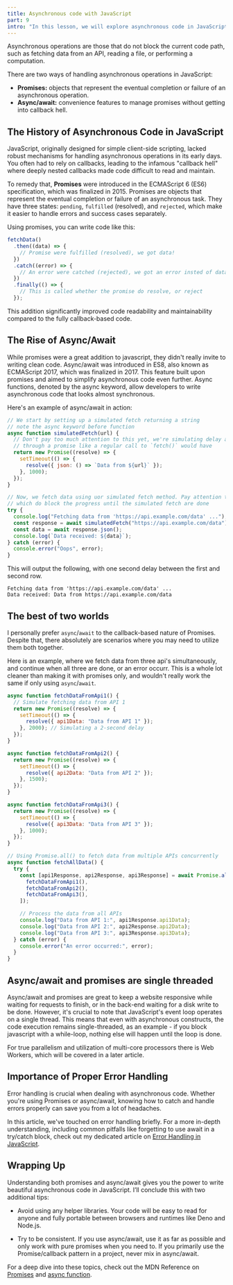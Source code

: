```yaml
---
title: Asynchronous code with JavaScript
part: 9
intro: "In this lesson, we will explore asynchronous code in JavaScript, learn what promises is, and how they relate to async/await."
---
```


Asynchronous operations are those that do not block the current code path, such
as fetching data from an API, reading a file, or performing a computation.

There are two ways of handling asynchronous operations in JavaScript:

- **Promises:** objects that represent the eventual completion or failure of an
  asynchronous operation.
- **Async/await:** convenience features to manage promises without getting into
  callback hell.

## The History of Asynchronous Code in JavaScript

JavaScript, originally designed for simple client-side scripting, lacked robust
mechanisms for handling asynchronous operations in its early days. You often had
to rely on callbacks, leading to the infamous "callback hell" where deeply
nested callbacks made code difficult to read and maintain.

To remedy that, **Promises** were introduced in the ECMAScript 6 (ES6)
specification, which was finalized in 2015. Promises are objects that represent
the eventual completion or failure of an asynchronous task. They have three
states: `pending`, `fulfilled` (resolved), and `rejected`, which make it easier
to handle errors and success cases separately.

Using promises, you can write code like this:

```javascript
fetchData()
  .then((data) => {
    // Promise were fulfilled (resolved), we got data!
  })
  .catch((error) => {
    // An error were catched (rejected), we got an error insted of data.
  })
  .finally(() => {
    // This is called whether the promise do resolve, or reject
  });
```

This addition significantly improved code readability and maintainability
compared to the fully callback-based code.

## The Rise of Async/Await

While promises were a great addition to javascript, they didn't really invite to
writing clean code. Async/await was introduced in ES8, also known as ECMAScript
2017, which was finalized in 2017. This feature built upon promises and aimed to
simplify asynchronous code even further. Async functions, denoted by the async
keyword, allow developers to write asynchronous code that looks almost
synchronous.

Here's an example of async/await in action:

```javascript
// We start by setting up a simulated fetch returning a string
// note the async keyword before function
async function simulatedFetch(url) {
  // Don't pay too much attention to this yet, we're simulating delay and returning a response
  // through a promise like a regular call to `fetch()` would have
  return new Promise((resolve) => {
    setTimeout(() => {
      resolve({ json: () => `Data from ${url}` });
    }, 1000);
  });
}

// Now, we fetch data using uor simulated fetch method. Pay attention to the await keyword
// which do block the progress until the simulated fetch are done
try {
  console.log("Fetching data from 'https://api.example.com/data' ...");
  const response = await simulatedFetch("https://api.example.com/data");
  const data = await response.json();
  console.log(`Data received: ${data}`);
} catch (error) {
  console.error("Oops", error);
}
```

This will output the following, with one second delay between the first and
second row.

```
Fetching data from 'https://api.example.com/data' ...
Data received: Data from https://api.example.com/data
```

## The best of two worlds

I personally prefer `async`/`await` to the callback-based nature of Promises.
Despite that, there absolutely are scenarios where you may need to utilize them
both together.

Here is an example, where we fetch data from three api's simultaneously, and
continue when all three are done, or an error occurr. This is a whole lot
cleaner than making it with promises only, and wouldn't really work the same if
only using `async`/`await`.

```javascript
async function fetchDataFromApi1() {
  // Simulate fetching data from API 1
  return new Promise((resolve) => {
    setTimeout(() => {
      resolve({ api1Data: "Data from API 1" });
    }, 2000); // Simulating a 2-second delay
  });
}

async function fetchDataFromApi2() {
  return new Promise((resolve) => {
    setTimeout(() => {
      resolve({ api2Data: "Data from API 2" });
    }, 1500);
  });
}

async function fetchDataFromApi3() {
  return new Promise((resolve) => {
    setTimeout(() => {
      resolve({ api3Data: "Data from API 3" });
    }, 1000);
  });
}

// Using Promise.all() to fetch data from multiple APIs concurrently
async function fetchAllData() {
  try {
    const [api1Response, api2Response, api3Response] = await Promise.all([
      fetchDataFromApi1(),
      fetchDataFromApi2(),
      fetchDataFromApi3(),
    ]);

    // Process the data from all APIs
    console.log("Data from API 1:", api1Response.api1Data);
    console.log("Data from API 2:", api2Response.api2Data);
    console.log("Data from API 3:", api3Response.api3Data);
  } catch (error) {
    console.error("An error occurred:", error);
  }
}
```

## Async/await and promises are single threaded

Async/await and promises are great to keep a website responsive while waiting
for requests to finish, or in the back-end waiting for a disk write to be done.
However, it's crucial to note that JavaScript's event loop operates on a single
thread. This means that even with asynchronous constructs, the code execution
remains single-threaded, as an example - if you block javascript with a
while-loop, nothing else will happen until the loop is done.

For true parallelism and utilization of multi-core processors there is Web
Workers, which will be covered in a later article.

## Importance of Proper Error Handling

Error handling is crucial when dealing with asynchronous code. Whether you're
using Promises or async/await, knowing how to catch and handle errors properly
can save you from a lot of headaches.

In this article, we've touched on error handling briefly. For a more in-depth
understanding, including common pitfalls like forgetting to use await in a
try/catch block, check out my dedicated article on
[Error Handling in JavaScript](/posts/guide-to-js/error-handling/).

## Wrapping Up

Understanding both promises and async/await gives you the power to write
beautiful asynchronous code in JavaScript. I’ll conclude this with two
additional tips:

- Avoid using any helper libraries. Your code will be easy to read for anyone
  and fully portable between browsers and runtimes like Deno and Node.js.

- Try to be consistent. If you use async/await, use it as far as possible and
  only work with pure promises when you need to. If you primarily use the
  Promise/callback pattern in a project, never mix in async/await.

For a deep dive into these topics, check out the MDN Reference on
[Promises](https://developer.mozilla.org/en-US/docs/Web/JavaScript/Reference/Global_Objects/Promise)
and
[async function](https://developer.mozilla.org/en-US/docs/Web/JavaScript/Reference/Statements/async_function).

